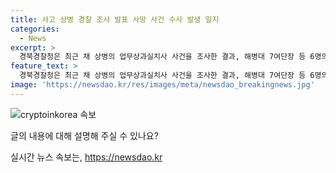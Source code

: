 ```yaml
---
title: 사고 상병 경찰 조사 발표 사망 사건 수사 발생 일지
categories:
  - News
excerpt: >
  경북경찰청은 최근 채 상병의 업무상과실치사 사건을 조사한 결과, 해병대 7여단장 등 6명의 혐의를 인정하고 대구지검에 송치하기로 결정했다. 이와 함께 임성근 전 사단장 등 3명에 대해서는 혐의를 인정하기 어려워 불송치 결정했다. 이에 앞서 채 상병의 사망 사건 발생부터 경찰 수사 과정을 되짚어보자.
feature_text: >
  경북경찰청은 최근 채 상병의 업무상과실치사 사건을 조사한 결과, 해병대 7여단장 등 6명의 혐의를 인정하고 대구지검에 송치하기로 결정했다. 이와 함께 임성근 전 사단장 등 3명에 대해서는 혐의를 인정하기 어려워 불송치 결정했다. 이에 앞서 채 상병의 사망 사건 발생부터 경찰 수사 과정을 되짚어보자.
image: 'https://newsdao.kr/res/images/meta/newsdao_breakingnews.jpg'
---
```


<p><img src="https://newsdao.kr/res/images/meta/newsdao_breakingnews.jpg" alt="cryptoinkorea 속보" /></p>

<p>글의 내용에 대해 설명해 주실 수 있나요?</p>
실시간 뉴스 속보는, <a href="https://newsdao.kr" rel="dofollow">https://newsdao.kr</a>


